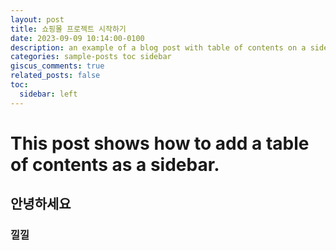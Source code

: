```yaml
---
layout: post
title: 쇼핑몰 프로젝트 시작하기
date: 2023-09-09 10:14:00-0100
description: an example of a blog post with table of contents on a sidebar
categories: sample-posts toc sidebar
giscus_comments: true
related_posts: false
toc:
  sidebar: left
---
```


# This post shows how to add a table of contents as a sidebar.

## 안녕하세요

### 낄낄
